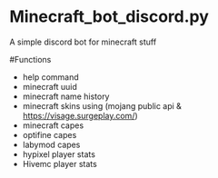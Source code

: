 # Minecraft_bot_discord.py
A simple discord bot for minecraft stuff 

#Functions
- help command
- minecraft uuid
- minecraft name history
- minecraft skins using (mojang public api & https://visage.surgeplay.com/)
- minecraft capes
- optifine capes
- labymod capes
- hypixel player stats
- Hivemc player stats

